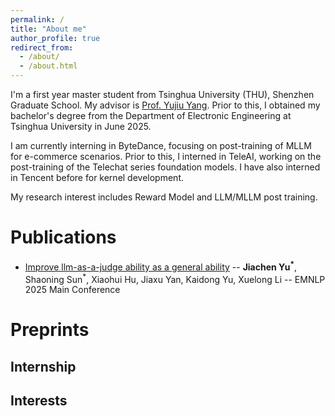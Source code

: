 ```yaml
---
permalink: /
title: "About me"
author_profile: true
redirect_from: 
  - /about/
  - /about.html
---
```


I'm a first year master student from Tsinghua University (THU), Shenzhen Graduate School. My advisor is [Prof. Yujiu Yang](https://www.sigs.tsinghua.edu.cn/yyj/main.psp). Prior to this, I obtained my bachelor's degree from the Department of Electronic Engineering at Tsinghua University in June 2025.

I am currently interning in ByteDance, focusing on post-training of MLLM for e-commerce scenarios. Prior to this, I interned in TeleAI, working on the post-training of the Telechat series foundation models. I have also interned in Tencent before for kernel development.

My research interest includes Reward Model and LLM/MLLM post training. 

Publications
======
- [Improve llm-as-a-judge ability as a general ability](https://arxiv.org/abs/2502.11689)
-- **Jiachen Yu<sup>*</sup>**, Shaoning Sun<sup>*</sup>, Xiaohui Hu, Jiaxu Yan, Kaidong Yu, Xuelong Li
-- EMNLP 2025 Main Conference

Preprints
======


Internship
------


Interests
------
